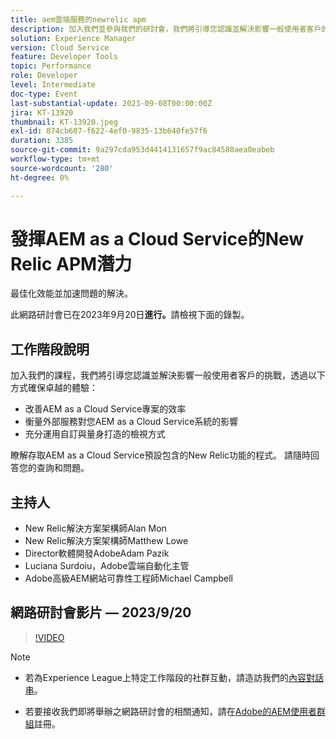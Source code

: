 ```yaml
---
title: aem雲端服務的newrelic apm
description: 加入我們並參與我們的研討會，我們將引導您認識並解決影響一般使用者客戶的挑戰，透過提高您的AEM as a Cloud Service專案效率、衡量外部服務對您的AEM as a Cloud Service系統的影響，以及充分利用自訂和量身打造的檢視，確保提供卓越的體驗。 瞭解存取AEM as a Cloud Service預設包含的New Relic功能的程式。 請隨時回答您的查詢和問題。
solution: Experience Manager
version: Cloud Service
feature: Developer Tools
topic: Performance
role: Developer
level: Intermediate
doc-type: Event
last-substantial-update: 2023-09-08T00:00:00Z
jira: KT-13920
thumbnail: KT-13920.jpeg
exl-id: 874cb607-f622-4ef0-9835-13b640fe57f6
duration: 3385
source-git-commit: 9a297cda953d4414131657f9ac84580aea0eabeb
workflow-type: tm+mt
source-wordcount: '280'
ht-degree: 0%

---
```


# 發揮AEM as a Cloud Service的New Relic APM潛力

最佳化效能並加速問題的解決。

此網路研討會已在2023年9月20日&#x200B;**進行。**&#x200B;請檢視下面的錄製。

## 工作階段說明

加入我們的課程，我們將引導您認識並解決影響一般使用者客戶的挑戰，透過以下方式確保卓越的體驗：

* 改善AEM as a Cloud Service專案的效率
* 衡量外部服務對您AEM as a Cloud Service系統的影響
* 充分運用自訂與量身打造的檢視方式

瞭解存取AEM as a Cloud Service預設包含的New Relic功能的程式。 請隨時回答您的查詢和問題。

## 主持人

* New Relic解決方案架構師Alan Mon
* New Relic解決方案架構師Matthew Lowe
* Director軟體開發AdobeAdam Pazik
* Luciana Surdoiu，Adobe雲端自動化主管
* Adobe高級AEM網站可靠性工程師Michael Campbell

## 網路研討會影片 — 2023/9/20

>[!VIDEO](https://video.tv.adobe.com/v/3424439/)

>[!NOTE]
>
>* 若為Experience League上特定工作階段的社群互動，請造訪我們的[內容對話串](https://adobe.ly/3sV67N5)。
>
>* 若要接收我們即將舉辦之網路研討會的相關通知，請在[Adobe的AEM使用者群組](https://aem-augs.adobe.com/)註冊。
